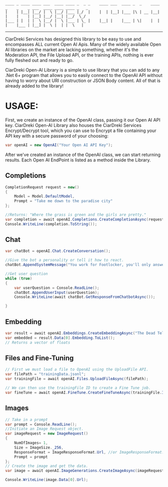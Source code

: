 ```
____ _ ____ ____ ___  ____ ____ _  _ _    ____ ___  ____ _  _    ____ _    _    _ ___  ____ ____ ____ _   _
|    | |__| |__/ |  \ |__/ |___ |_/  |    |  | |__] |___ |\ | __ |__| |    |    | |__] |__/ |__| |__/  \_/  
|___ | |  | |  \ |__/ |  \ |___ | \_ |    |__| |    |___ | \|    |  | |    |___ | |__] |  \ |  | |  \   |   
```                                                                                                        
------------------------------------------------------------------------------------------------------------

CiarDreki Services has designed this library to be easy to use and encompasses ALL current Open AI Apis.
Many of the widely available Open AI libraries on the market are lacking something, whether it's the Moderation API,
the File Upload API, or the training APIs, nothing is ever fully fleshed out and ready to go.

CiarDreki Open-AI Library is a simple to use library that you can add to any .Net 6+ program that allows you to easily
connect to the OpenAI API without having to worry about URI construction or JSON Body content. All of that is already
added to the library!

# USAGE:
First, we create an instance of the OpenAI class, passing it our Open AI API key. CiarDreki Open-AI Library also houses
the CiarDreki Services Encrypt/Decrypt tool, which you can use to Encrypt a file containing your API key with a secure
password of your choosing:
```csharp
var openAI = new OpenAI("Your Open AI API Key");
```
After we've created an instance of the OpenAI class, we can start returning results. Each Open AI EndPoint is listed as a method inside the Library.

## Completions

```csharp
CompletionRequest request = new()
{
    Model = Model.DefaultModel,
    Prompt = "Take me down to the paradise city"
};

//Returns: "Where the grass is green and the girls are pretty."
var completion = await openAI.Completions.CreateCompletionAsync(request);
Console.WriteLine(completion.ToString());
```

## Chat
```csharp
var chatBot = openAI.Chat.CreateConversation();

//Give the bot a personality or tell it how to react.
chatBot.AppendSystemMessage("You work for Footlocker, you'll only answer people if the question is related to shoes, otherwise you'll respond with a: \"We're sorry, but we don't carry those things!\"");

//Get user question
while (true)
{
    var userQuestion = Console.ReadLine();
    chatBot.AppendUserInput(userQuestion);
    Console.WriteLine(await chatBot.GetResponseFromChatbotAsync());

}
```

## Embedding
```csharp
var result = await openAI.Embeddings.CreateEmbeddingAsync("The Dead Tell No Tale...");
var embedded = result.Data[0].Embedding.ToList();
// Returns a vector of floats
```

## Files and Fine-Tuning
```csharp
// First we must load a file to OpenAI using the UploadFile API.
var filePath = "trainingData.jsonl";
var trainingFile = await openAI.Files.UploadFileAsync(filePath);

// We can then use the trainingFile ID to create a Fine Tune job.
var fineTune = await openAI.FineTune.CreateFineTuneAsync(trainingFile.Id);
```
## Images
```csharp
// Take in a prompt
var prompt = Console.ReadLine();
//Initiate an Image Request object.
var imageRequest = new ImageRequest()
{
    NumOfImages= 1,
    Size = ImageSize._256,
    ResponseFormat = ImageResponseFormat.Url, //or ImageResponseFormat.B64_json
    Prompt = prompt
};
// Create the image and get the data.
var image = await openAI.ImageGenerations.CreateImageAsync(imageRequest);

Console.WriteLine(image.Data[0].Url);
```
